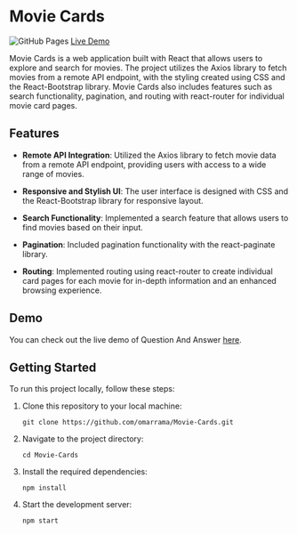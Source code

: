 # Movie Cards

![GitHub Pages](https://img.shields.io/badge/GitHub%20Pages-Live-brightgreen?logo=github)
[Live Demo](https://omarrama.github.io/Movie-Cards/)

Movie Cards is a web application built with React that allows users to explore and search for movies. The project utilizes the Axios library to fetch movies from a remote API endpoint, with the styling created using CSS and the React-Bootstrap library. Movie Cards also includes features such as search functionality, pagination, and routing with react-router for individual movie card pages.

## Features

- **Remote API Integration**: Utilized the Axios library to fetch movie data from a remote API endpoint, providing users with access to a wide range of movies.

- **Responsive and Stylish UI**: The user interface is designed with CSS and the React-Bootstrap library for responsive layout.

- **Search Functionality**: Implemented a search feature that allows users to find movies based on their input.

- **Pagination**: Included pagination functionality with the react-paginate library.

- **Routing**: Implemented routing using react-router to create individual card pages for each movie for in-depth information and an enhanced browsing experience.

## Demo

You can check out the live demo of Question And Answer [here](https://omarrama.github.io/Movie-Cards/).

## Getting Started

To run this project locally, follow these steps:

1. Clone this repository to your local machine:

   ```
   git clone https://github.com/omarrama/Movie-Cards.git
   ```

2. Navigate to the project directory:

   ```
   cd Movie-Cards
   ```

3. Install the required dependencies:

   ```
   npm install
   ```

4. Start the development server:
   ```
   npm start
   ```
